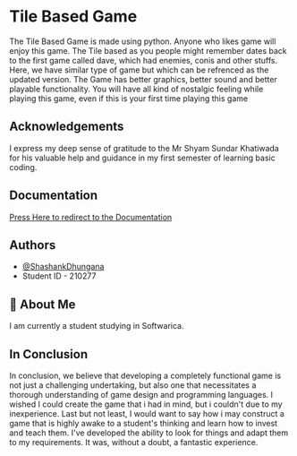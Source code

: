 
# Tile Based Game

The Tile Based Game is made using python.
Anyone who likes game will enjoy this game. The Tile based as you people might remember dates back to the first game called dave, which had enemies, conis and other stuffs. Here, we have similar type of game but which can be refrenced as the updated version. The Game has better graphics, better sound and better playable functionality.
You will have all kind of nostalgic feeling while playing this game, even if this is your first time playing this game 


## Acknowledgements

I express my deep sense of gratitude to the Mr Shyam Sundar Khatiwada for his valuable help and guidance in my first semester of learning basic coding.

  
## Documentation

[Press Here to redirect to the Documentation](https://docs.google.com/document/d/1HHXw4qDlcK70mrCo6mRdyiej9NnYZbBl/edit?usp=sharing&ouid=106316315764246497309&rtpof=true&sd=true)

  
## Authors

- [@ShashankDhungana](www.https://github.com/ShashankDhungana)
- Student ID - 210277

  
## 🚀 About Me
I am currently a student studying in Softwarica.

  
## In Conclusion


In conclusion, we believe that developing a completely functional game is not just a challenging undertaking, but also one that necessitates a thorough understanding of game design and programming languages. I wished I could create the game that i had in mind, but i couldn't due to my inexperience.
Last but not least, I would want to say how i may construct a game that is highly awake to a student's thinking and learn how to invest and teach them. I've developed the ability to look for things and adapt them to my requirements. It was, without a doubt, a fantastic experience.

  
